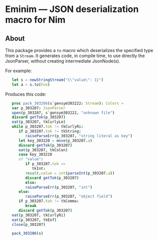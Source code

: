 # Eminim — JSON deserialization macro for Nim

## About

This package provides a ``to`` macro which deserializes the specified type from a ``Stream``. It
generates code, in compile time, to use directly the JsonParser, without creating intermediate JsonNode(s).

For example:

```nim
   let s = newStringStream("{\"value\": 1}")
   let a = s.to(Foo)
```

Produces this code:

```nim
   proc pack_303206(s`gensym303222: Stream): Colors =
   var p_303207: JsonParser
   open(p_303207, s`gensym303222, "unknown file")
   discard getTok(p_303207)
   eat(p_303207, tkCurlyLe)
   while p_303207.tok != tkCurlyRi:
      if p_303207.tok != tkString:
         raiseParseErr(p_303207, "string literal as key")
      let key_303220 = move(p_303207.a)
      discard getTok(p_303207)
      eat(p_303207, tkColon)
      case key_303220
      of "value":
         if p_303207.tok ==
            tkInt:
         result.value = int(parseInt(p_303207.a))
         discard getTok(p_303207)
         else:
         raiseParseErr(p_303207, "int")
      else:
         raiseParseErr(p_303207, "object field")
      if p_303207.tok != tkComma:
         break
      discard getTok(p_303207)
   eat(p_303207, tkCurlyRi)
   eat(p_303207, tkEof)
   close(p_303207)

   pack_303206(s)
```
